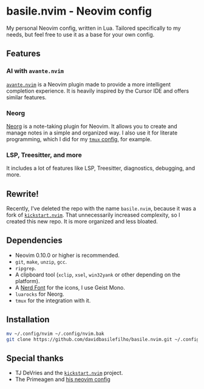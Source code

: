 



# basile.nvim - Neovim config

My personal Neovim config, written in Lua. Tailored specifically to my needs, but feel free to use it as a base for your own config.


## Features

### AI with `avante.nvim`

[`avante.nvim`](https://github.com/yetone/avante.nvim) is a Neovim plugin made to provide a more intelligent completion experience. It is heavily inspired by the Cursor IDE and offers similar features.


### Neorg

[Neorg](https://github.com/nvim-neorg/neorg) is a note-taking plugin for Neovim. It allows you to create and manage notes in a simple and organized way. I also use it for literate programming, which I did for my [`tmux` config](https://github.com/davidbasilefilho/basile.tmux), for example.


### LSP, Treesitter, and more

It includes a lot of features like LSP, Treesitter, diagnostics, debugging, and more.


## Rewrite!

Recently, I've deleted the repo with the name `basile.nvim`, because it was a fork of [`kickstart.nvim`](https://github.com/nvim-lua/kickstart.nvim). That unnecessarily increased complexity, so I created this new repo. It is more organized and less bloated.


## Dependencies

- Neovim 0.10.0 or higher is recommended.
- `git`, `make`, `unzip`, `gcc`.
- `ripgrep`.
- A clipboard tool (`xclip`, `xsel`, `win32yank` or other depending on the platform).
- A [Nerd Font](https://www.nerdfonts.com/) for the icons, I use Geist Mono.
- `luarocks` for Neorg.
- `tmux` for the integration with it.


## Installation

```bash
mv ~/.config/nvim ~/.config/nvim.bak
git clone https://github.com/davidbasilefilho/basile.nvim.git ~/.config/nvim && nvim
```


## Special thanks

- TJ DeVries and the [`kickstart.nvim`](https://github.com/nvim-lua/kickstart.nvim) project.
- The Primeagen and [his neovim config](https://github.com/ThePrimeagen/init.lua)
